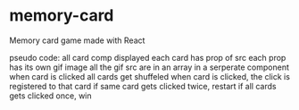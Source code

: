 # memory-card
Memory card game made with React


pseudo code:
all card comp displayed
	each card has prop of src
	each prop has its own gif image
	all the gif src are in an array in a serperate component
when card is clicked all cards get shuffeled 
when card is clicked, the click is registered to that card
if same card gets clicked twice, restart
if all cards gets clicked once, win
